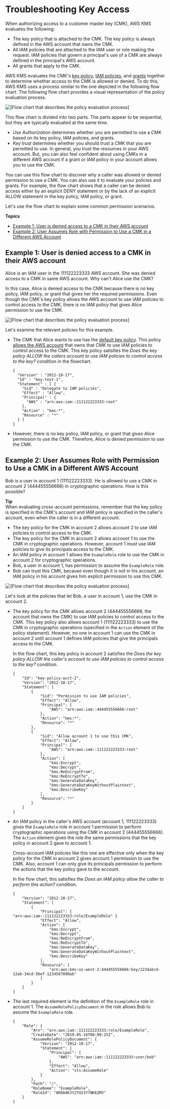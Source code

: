 # Troubleshooting Key Access<a name="policy-evaluation"></a>

When authorizing access to a customer master key \(CMK\), AWS KMS evaluates the following:
+ The key policy that is attached to the CMK\. The key policy is always defined in the AWS account that owns the CMK\. 
+ All IAM policies that are attached to the IAM user or role making the request\. IAM policies that govern a principal's use of a CMK are always defined in the principal's AWS account\.
+ All grants that apply to the CMK\.

AWS KMS evaluates the CMK's [key policy](determining-access-key-policy.md), [IAM policies](determining-access-iam-policies.md), and [grants](determining-access-grants.md) together to determine whether access to the CMK is allowed or denied\. To do this, AWS KMS uses a process similar to the one depicted in the following flow chart\. The following flow chart provides a visual representation of the policy evaluation process\.

![\[Flow chart that describes the policy evaluation process\]](http://docs.aws.amazon.com/kms/latest/developerguide/images/kms-auth-flow.png)

This flow chart is divided into two parts\. The parts appear to be sequential, but they are typically evaluated at the same time\.
+ *Use Authorization* determines whether you are permitted to use a CMK based on its key policy, IAM policies, and grants\.
+ *Key trust* determines whether you should trust a CMK that you are permitted to use\. In general, you trust the resources in your AWS account\. But, you can also feel confident about using CMKs in a different AWS account if a grant or IAM policy in your account allows you to use the CMK\.

You can use this flow chart to discover why a caller was allowed or denied permission to use a CMK\. You can also use it to evaluate your policies and grants\. For example, the flow chart shows that a caller can be denied access either by an explicit DENY statement or by the lack of an explicit ALLOW statement in the key policy, IAM policy, or grant\.

Let's use the flow chart to explain some common permission scenarios\.

**Topics**
+ [Example 1: User is denied access to a CMK in their AWS account](#example-no-iam)
+ [Example 2: User Assumes Role with Permission to Use a CMK in a Different AWS Account](#example-cross-acct)

## Example 1: User is denied access to a CMK in their AWS account<a name="example-no-iam"></a>

Alice is an IAM user in the 111122223333 AWS account\. She was denied access to a CMK in same AWS account\. Why can't Alice use the CMK?

In this case, Alice is denied access to the CMK because there is no key policy, IAM policy, or grant that gives her the required permissions\. Even though the CMK's key policy allows the AWS account to use IAM policies to control access to the CMK, there is no IAM policy that gives Alice permission to use the CMK\.

![\[Flow chart that describes the policy evaluation process\]](http://docs.aws.amazon.com/kms/latest/developerguide/images/kms-auth-flow-Alice.png)

Let's examine the relevant policies for this example\.
+ The CMK that Alice wants to use has the [default key policy](key-policies.md#key-policy-default)\. This policy [allows the AWS account](key-policies.md#key-policy-default-allow-root-enable-iam) that owns that CMK to use IAM policies to control access to the CMK\. This key policy satisfies the *Does the key policy ALLOW the callers account to use IAM policies to control access to the key?* condition in the flowchart\.

  ```
  {
    "Version" : "2012-10-17",
    "Id" : "key-test-1",
    "Statement" : [ {
      "Sid" : "Delegate to IAM policies",
      "Effect" : "Allow",
      "Principal" : {
        "AWS" : "arn:aws:iam::111122223333:root"
      },
      "Action" : "kms:*",
      "Resource" : "*"
    } ]
  }
  ```
+ However, there is no key policy, IAM policy, or grant that gives Alice permission to use the CMK\. Therefore, Alice is denied permission to use the CMK\.

## Example 2: User Assumes Role with Permission to Use a CMK in a Different AWS Account<a name="example-cross-acct"></a>

Bob is a user in account 1 \(111122223333\)\. He is allowed to use a CMK in account 2 \(444455556666\) in cryptographic operations\. How is this possible?

**Tip**  
When evaluating cross\-account permissions, remember that the key policy is specified in the CMK's account and IAM policy is specified in the caller's account, even when the caller is in a different account\.
+ The key policy for the CMK in account 2 allows account 2 to use IAM policies to control access to the CMK\. 
+ The key policy for the CMK in account 2 allows account 1 to use the CMK in cryptographic operations\. However, account 1 must use IAM policies to give its principals access to the CMK\.
+ An IAM policy in account 1 allows the `ExampleRole` role to use the CMK in account 2 for cryptographic operations\.
+ Bob, a user in account 1, has permission to assume the `ExampleRole` role\.
+ Bob can trust this CMK, because even though it is not in his account, an IAM policy in his account gives him explicit permission to use this CMK\.

![\[Flow chart that describes the policy evaluation process\]](http://docs.aws.amazon.com/kms/latest/developerguide/images/kms-auth-flow-Bob.png)

Let's look at the policies that let Bob, a user in account 1, use the CMK in account 2\.
+ The key policy for the CMK allows account 2 \(444455556666, the account that owns the CMK\) to use IAM policies to control access to the CMK\. This key policy also allows account 1 \(111122223333\) to use the CMK in cryptographic operations \(specified in the `Action` element of the policy statement\)\. However, no one in account 1 can use the CMK in account 2 until account 1 defines IAM policies that give the principals access to the CMK\.

  In the flow chart, this key policy in account 2 satisfies the *Does the key policy ALLOW the caller's account to use IAM policies to control access to the key?* condition\. 

  ```
  {
      "Id": "key-policy-acct-2",
      "Version": "2012-10-17",
      "Statement": [
          {
              "Sid": "Permission to use IAM policies",
              "Effect": "Allow",
              "Principal": {
                  "AWS": "arn:aws:iam::444455556666:root"
              },
              "Action": "kms:*",
              "Resource": "*"
          },
          {
              "Sid": "Allow account 1 to use this CMK",
              "Effect": "Allow",
              "Principal": {
                  "AWS": "arn:aws:iam::111122223333:root"
              },
              "Action": [
                  "kms:Encrypt",
                  "kms:Decrypt",
                  "kms:ReEncryptFrom",
                  "kms:ReEncryptTo",
                  "kms:GenerateDataKey",
                  "kms:GenerateDataKeyWithoutPlaintext",
                  "kms:DescribeKey"
              ],
              "Resource": "*"
          }
      ]
  }
  ```
+ An IAM policy in the caller's AWS account \(account 1, 111122223333\) gives the `ExampleRole` role in account 1 permission to perform cryptographic operations using the CMK in account 2 \(444455556666\)\. The `Action` element gives the role the same permissions that the key policy in account 2 gave to account 1\.

  Cross\-account IAM policies like this one are effective only when the key policy for the CMK in account 2 gives account 1 permission to use the CMK\. Also, account 1 can only give its principals permission to perform the actions that the key policy gave to the account\.

  In the flow chart, this satisfies the *Does an IAM policy allow the caller to perform this action?* condition\.

  ```
  {
      "Version": "2012-10-17",
      "Statement": [
          {
              "Principal": { "arn:aws:iam::111122223333:role/ExampleRole" }
              "Effect": "Allow",
              "Action": [
                  "kms:Encrypt",
                  "kms:Decrypt",
                  "kms:ReEncryptFrom",
                  "kms:ReEncryptTo",
                  "kms:GenerateDataKey",
                  "kms:GenerateDataKeyWithoutPlaintext",
                  "kms:DescribeKey"
              ],
              "Resource": [
                  "arn:aws:kms:us-west-2:444455556666:key/1234abcd-12ab-34cd-56ef-1234567890ab"
              ]
          }
      ]
  }
  ```
+ The last required element is the definition of the `ExampleRole` role in account 1\. The `AssumeRolePolicyDocument` in the role allows Bob to assume the `ExampleRole` role\.

  ```
  {
      "Role": {
          "Arn": "arn:aws:iam::111122223333:role/ExampleRole",
          "CreateDate": "2019-05-16T00:09:25Z",
          "AssumeRolePolicyDocument": {
              "Version": "2012-10-17",
              "Statement": {
                  "Principal": {
                      "AWS": "arn:aws:iam::111122223333:user/bob"
                  },
                  "Effect": "Allow",
                  "Action": "sts:AssumeRole"
              }
          },
          "Path": "/",
          "RoleName": "ExampleRole",
          "RoleId": "AROA4KJY2TU23Y7NK62MV"
      }
  }
  ```